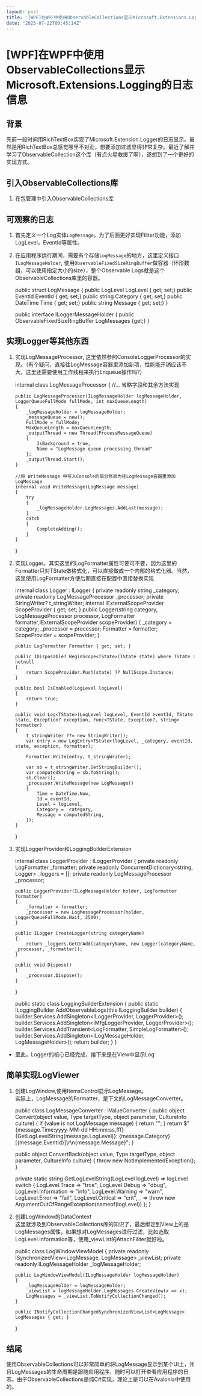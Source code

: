 ```yaml
---
layout: post
title: '[WPF]在WPF中使用ObservableCollections显示Microsoft.Extensions.Logging的日志信息'
date: "2025-07-22T00:45:14Z"
---
```

\[WPF\]在WPF中使用ObservableCollections显示Microsoft.Extensions.Logging的日志信息
======================================================================

背景
--

先前一段时间用RichTextBox实现了Microsoft.Extension.Logger的日志显示。虽然是用RichTextBox总感觉哪里不对劲，想要添加过滤显得非常复杂。最近了解并学习了ObservableCollection这个库（有点火星救援了啊），遂想到了一个更好的实现方式。

引入ObservableCollections库
------------------------

1.  在包管理中引入ObservableCollections库

可观察的日志
------

1.  首先定义一个Log实体`LogMessage`。为了后面更好实现Filiter功能，添加LogLevel，EventId等属性。
2.  在应用程序运行期间，需要有个存储`LogMessage`的地方，这里定义接口`ILogMessageHolder`, 使用`ObservableFixedSizeRingBuffer`做容器（环形数组，可以使用指定大小的size），整个Observable Logs就是这个ObservableCollections库里的容器。

    
    public struct LogMessage
    {
        public LogLevel LogLevel { get; set;}
        public EventId EventId { get; set;}
        public string Category { get; set;}
        public DateTime Time { get; set;}
        public string Message { get; set;}
    }
    
    public interface ILoggerMessageHolder
    {
        public ObservableFixedSizeRingBuffer<LogMessage> LogMessages {get;}
    }
    

实现Logger等其他东西
-------------

1.  实现LogMessageProcessor, 这里依然参照ConsoleLoggerProcessor的实现。（有个疑问，直接往LogMessage容器里添加新项，性能能开销应该不大，这里还需要使用工作线程来执行Enqueue操作吗?）

    internal class LogMessageProcessor
    {
        //... 省略字段和其余方法实现
    
        public LogMessageProcessor(ILogMessageHolder logMessageHolder, LoggerQueueFullMode fullMode, int maxQueueLength)
        {
            _logMessageHolder = logMessageHolder;
            _messageQueue = new();
            FullMode = fullMode;
            MaxQueueLength = maxQueueLength;
            _outputThread = new Thread(ProcessMessageQueue)
            {
                IsBackground = true,
                Name = "LogMessage queue processing thread"
            };
            _outputThread.Start();
        }
    
        //将 WriteMessage 中写入Console的部分修改为往LogMessage容器里添加LogMessage
        internal void WriteMessage(LogMessage message)
        {
            try
            {
                _logMessageHolder.LogMessages.AddLast(message);
            }
            catch
            {
                CompleteAdding();
            }
        }
    }
    

2.  实现Logger。其实这里的LogFormatter属性可要可不要，因为这里的Formatter只对TState做格式化，可以直接做成一个内部的格式化器。当然，这里使用LogFormatter方便后期直接在配置中直接替换实现

    internal class Logger : ILogger
    {
        private readonly string _category;
        private readonly LogMessageProcessor _processor;
        private StringWriter? t_stringWriter;
        internal IExternalScopeProvider ScopeProvider { get; set; }
        public Logger(string category, LogMessageProcessor processor, LogFormatter formatter,IExternalScopeProvider scopeProvider)
        {
            _category = category;
            _processor = processor;
            Formatter = formatter;
            ScopeProvider = scopeProvider;
        }
    
        public LogFormatter Formatter { get; set; }
    
        public IDisposable? BeginScope<TState>(TState state) where TState : notnull
        {
            return ScopeProvider.Push(state) ?? NullScope.Instance;
        }
    
        public bool IsEnabled(LogLevel logLevel)
        {
            return true;
        }
    
        public void Log<TState>(LogLevel logLevel, EventId eventId, TState state, Exception? exception, Func<TState, Exception?, string> formatter)
        {
            t_stringWriter ??= new StringWriter();
            var entry = new LogEntry<TState>(logLevel, _category, eventId, state, exception, formatter);
    
            Formatter.Write(entry, t_stringWriter);
    
            var sb = t_stringWriter.GetStringBuilder();
            var computedString = sb.ToString();
            sb.Clear();
            _processor.WriteMessage(new LogMessage()
            {
                Time = DateTime.Now,
                Id = eventId,
                Level = logLevel,
                Category = _category,
                Message = computedString,
            });
        }
    }
    

3.  实现LoggerProvider和LoggingBuilderExtension

    internal class LoggerProvider : ILoggerProvider
    {
        private readonly LogFormatter _formatter;
        private readonly ConcurrentDictionary<string, Logger> _loggers = [];
        private readonly LogMessageProcessor _processor;
    
        public LoggerProvider(ILogMessageHolder holder, LogFormatter formatter)
        {
            _formatter = formatter;
            _processor = new LogMessageProcessor(holder, LoggerQueueFullMode.Wait, 2500);
        }
    
        public ILogger CreateLogger(string categoryName)
        {
            return _loggers.GetOrAdd(categoryName, new Logger(categoryName, _processor, _formatter));
        }
    
        public void Dispose()
        {
            _processor.Dispose();
        }
    }
    
    public static class LoggingBuilderExtension
    {
        public static ILoggingBuilder AddObservableLogs(this ILoggingBuilder builder)
        {
            builder.Services.AddSingleton<ILoggerProvider, LoggerProvider>();
            builder.Services.AddSingleton<IMfgLoggerProvider, LoggerProvider>();
            builder.Services.AddTransient<LogFormatter, SimpleLogFormatter>();
            builder.Services.AddSingleton<ILogMessageHolder, LogMessageHolder>();
            return builder;
        }
    }
    

*   至此，Logger的核心已经完成，接下来是在View中显示Log

简单实现LogViewer
-------------

1.  创建LogWindow,使用ItemsControl显示LogMessage。  
    实际上，LogMessage的Formatter，是下文的LogMessageConverter。

    public class LogMessageConverter : IValueConverter
    {
    public object Convert(object value, Type targetType, object parameter, CultureInfo culture)
    {
        if (value is not LogMessage message)
        {
            return "";
        }
        return $"{message.Time:yyyy-MM-dd HH:mm:ss,fff} {GetLogLevelString(message.LogLevel)}: {message.Category} [{message.EventId}]\r\n{message.Message}";
    }
    
    public object ConvertBack(object value, Type targetType, object parameter, CultureInfo culture)
    {
        throw new NotImplementedException();
    }
    
    private static string GetLogLevelString(LogLevel logLevel) => logLevel switch
    {
        LogLevel.Trace => "trce",
        LogLevel.Debug => "dbug",
        LogLevel.Information => "info",
        LogLevel.Warning => "warn",
        LogLevel.Error => "fail",
        LogLevel.Critical => "crit",
        _ => throw new ArgumentOutOfRangeException(nameof(logLevel))
    };
    }
    

    <!--省略Window的命名空间和其余属性-->
    <ItemsControl ItemsSource="{Binding LogMessages}">
        <ItemsControl.ItemTemplate>
            <DataTemplate>
                <!--如果想要显示日志等级的颜色，需要其他TextBlock和添加trigger-->
                <TextBlock Text="{Binding ., Converter={StaticResource LogMessageConverter}}"></TextBlock>
            </DataTemplate>
        </ItemsControl.ItemTemplate>
    </ItemsControl>
    

2.  创建LogWindow的DataContext  
    这里就涉及到ObservableCollections库的知识了，最后绑定到View上的是LogMessages属性。如果想对LogMessages进行过滤，比如选取LogLevel.Information等，使用\_viewList的AttachFiliter就好啦。

    public class LogWindowViewModel
    {
        private readonly ISynchronizedView<LogMessage, LogMessage> _viewList;
        private readonly ILogMessageHolder _logMessageHolder;
          
        public LogWindowViewModel(ILogMessageHolder logMessageHolder)
        {
            _logMessageHolder = logMessageHolder;
            _viewList = logMessageHolder.LogMessages.CreateView(x => x);
            LogMessages = _viewList.ToNotifyCollectionChanged();
        }
    
        public INotifyCollectionChangedSynchronizedViewList<LogMessage> LogMessages { get; }
    }
    

结尾
--

使用ObservableCollections可以非常简单的将LogMessage显示到某个UI上，并且LogMessages的生命周期是跟随应用程序，随时可以打开查看应用程序的日志。由于ObservableCollections是纯C#实现，理论上是可以在Avalonia中使用的。